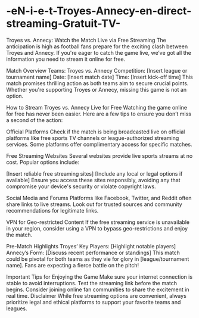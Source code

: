 # -eN-i-e-t-Troyes-Annecy-en-direct-streaming-Gratuit-TV-

Troyes vs. Annecy: Watch the Match Live via Free Streaming
The anticipation is high as football fans prepare for the exciting clash between Troyes and Annecy. If you're eager to catch the game live, we’ve got all the information you need to stream it online for free.

Match Overview
Teams: Troyes vs. Annecy
Competition: [Insert league or tournament name]
Date: [Insert match date]
Time: [Insert kick-off time]
This match promises thrilling action as both teams aim to secure crucial points. Whether you're supporting Troyes or Annecy, missing this game is not an option.

How to Stream Troyes vs. Annecy Live for Free
Watching the game online for free has never been easier. Here are a few tips to ensure you don’t miss a second of the action:

Official Platforms
Check if the match is being broadcasted live on official platforms like free sports TV channels or league-authorized streaming services. Some platforms offer complimentary access for specific matches.

Free Streaming Websites
Several websites provide live sports streams at no cost. Popular options include:

[Insert reliable free streaming sites]
[Include any local or legal options if available]
Ensure you access these sites responsibly, avoiding any that compromise your device's security or violate copyright laws.

Social Media and Forums
Platforms like Facebook, Twitter, and Reddit often share links to live streams. Look out for trusted sources and community recommendations for legitimate links.

VPN for Geo-restricted Content
If the free streaming service is unavailable in your region, consider using a VPN to bypass geo-restrictions and enjoy the match.

Pre-Match Highlights
Troyes’ Key Players: [Highlight notable players]
Annecy’s Form: [Discuss recent performance or standings]
This match could be pivotal for both teams as they vie for glory in [league/tournament name]. Fans are expecting a fierce battle on the pitch!

Important Tips for Enjoying the Game
Make sure your internet connection is stable to avoid interruptions.
Test the streaming link before the match begins.
Consider joining online fan communities to share the excitement in real time.
Disclaimer
While free streaming options are convenient, always prioritize legal and ethical platforms to support your favorite teams and leagues.
